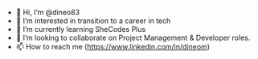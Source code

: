 - 👋 Hi, I’m @dineo83
- 👀 I’m interested in transition to a career in tech
- 🌱 I’m currently learning SheCodes Plus
- 💞️ I’m looking to collaborate on Project Management & Developer roles.
- 📫 How to reach me (https://www.linkedin.com/in/dineom)

<!---
dineo83/dineo83 is a ✨ special ✨ repository because its `README.md` (this file) appears on your GitHub profile.
You can click the Preview link to take a look at your changes.
--->
